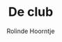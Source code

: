 ---
title: "De club"
author: "Rolinde Hoorntje"
isbn: "9044628607"
isbn13: "9789044628609"
rating: "4"
publisher: "Prometheus"
pages: "256"
publishYear: "2017"
read: "2018"
goodreads_id: "37563362"
language: "nl"
---